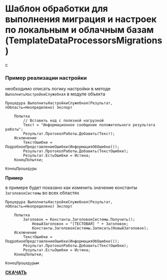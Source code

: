 # Шаблон обработки для выполнения миграция и настроек по локальным и облачным базам (TemplateDataProcessorsMigrations)

с

### Пример реализации настройки

необходимо описать логику настройки в методе `ВыполнитьНастройкиСлужебная` в модуле объекта 

```bsl
Процедура ВыполнитьНастройкиСлужебная(Результат, пОбласть=Неопределено) Экспорт
	
	Попытка
		// Вставить код с полезной нагрузкой
		Текст = "Информационное сообщение положительного результата работы";
		Результат.ПротоколРаботы.Добавить(Текст);
	Исключение
		ТекстОшибки = ПодробноеПредставлениеОшибки(ИнформацияОбОшибке());
		Результат.ПротоколРаботы.Добавить(ТекстОшибки);
		Результат.ЕстьОшибки = Истина;
	КонецПопытки;
	
КонецПроцедуры
```

**Пример** 

в примере будет показано как изменить значение константы `ЗаголовокСистемы` во всех областях

```bsl
Процедура ВыполнитьНастройкиСлужебная(Результат, пОбласть=Неопределено) Экспорт
	
	Попытка
		Заголовок = Константы.ЗаголовокСистемы.Получить();
        	НовыйЗаголовок = "[ТЕСТОВАЯ] " + Заголовок;
        	Константы.ЗаголовокСистемы.Записать(НовыйЗаголовок);
	Исключение
		ТекстОшибки = ПодробноеПредставлениеОшибки(ИнформацияОбОшибке());
		Результат.ПротоколРаботы.Добавить(ТекстОшибки);
		Результат.ЕстьОшибки = Истина;
	КонецПопытки;
	
КонецПроцедурым
```

**[СКАЧАТЬ](https://github.com/pallid/TemplateDataProcessorsMigrations/releases/latest)**